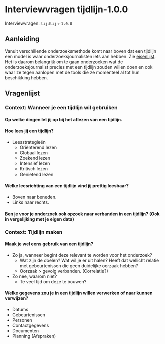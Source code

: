 # Interviewvragen tijdlijn-1.0.0

Interviewvragen: `tijdlijn-1.0.0`


## Aanleiding
Vanuit verschillende onderzoeksmethode komt naar boven dat een tijdlijn een model is waar onderzoeksjournalisten iets aan hebben. Zie [eisenlijst](https://jorik.gitbook.io/project-blauwdruk/programma_van_eisen). Het is daarom belangrijk om te gaan onderzoeken wat de onderzoeksjournalist precies met een tijdlijn zouden willen doen en ook waar ze tegen aanlopen met de tools die ze momenteel al tot hun beschikking hebben.


## Vragenlijst


### Context: Wanneer je een tijdlijn wil gebruiken

#### Op welke dingen let jij op bij het aflezen van een tijdlijn.


#### Hoe lees jij een tijdlijn?
  * Leesstrategieën
    * Oriënterend lezen
    * Globaal lezen
    * Zoekend lezen
    * Intensief lezen
    * Kritisch lezen
    * Genietend lezen


#### Welke leesrichting van een tijdlijn vind jij prettig leesbaar?
* Boven naar beneden.
* Links naar rechts.

#### Ben je voor je onderzoek ook opzoek naar verbanden in een tijdlijn? (Ook in vergelijking met je eigen data)

### Context: Tijdlijn maken

#### Maak je wel eens gebruik van een tijdlijn?
* Zo ja, wanneer begint deze relevant te worden voor het onderzoek?
  * Wat zijn de doelen? Wat wil je er uit halen? Heeft dat wellicht relatie met gebeurtenissen die geen duidelijke oorzaak hebben?
  * Oorzaak > gevolg verbanden. (Correlatie?)
* Zo nee, waarom niet?
  * Te veel tijd om deze te bouwen?

#### Welke gegevens zou je in een tijdlijn willen verwerken of naar kunnen verwijzen?
  * Datums
  * Gebeurtenissen
  * Personen
  * Contactgegevens
  * Documenten
  * Planning (Afspraken)
